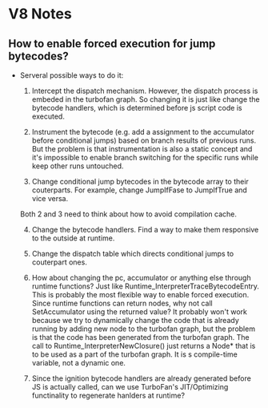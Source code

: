 # V8 Notes

## How to enable forced execution for jump bytecodes?

* Serveral possible ways to do it:

  1. Intercept the dispatch mechanism. However, the dispatch process is embeded in the turbofan graph. So changing it is just like change the bytecode handlers, which is determined before js script code is executed.

  2. Instrument the bytecode (e.g. add a assignment to the accumulator before conditional jumps) based on branch results of previous runs. But the problem is that instrumentation is also a static concept and it's impossible to enable branch switching for the specific runs while keep other runs untouched.

  3. Change conditional jump bytecodes in the bytecode array to their couterparts. For example, change JumpIfFase to JumpIfTrue and vice versa.

  Both 2 and 3 need to think about how to avoid compilation cache.

  4. Change the bytecode handlers. Find a way to make them responsive to the outside at runtime. 

  5. Change the dispatch table which directs conditional jumps to couterpart ones.

  6. How about changing the pc, accumulator or anything else through runtime functions? Just like Runtime_InterpreterTraceBytecodeEntry. This is probably the most flexible way to enable forced execution. Since runtime functions can return nodes, why not call SetAccumulator using the returned value? It probably won't work because we try to dynamically change the code that is already running by adding new node to the turbofan graph, but the problem is that the code has been generated from the turbofan graph. The call to Runtime_InterpreterNewClosure() just returns a Node* that is to be used as a part of the turbofan graph. It is s compile-time variable, not a dynamic one.

  7. Since the ignition bytecode handlers are already generated before JS is actually called, can we use TurboFan's JIT/Optimizing functinality to regenerate hanlders at runtime?